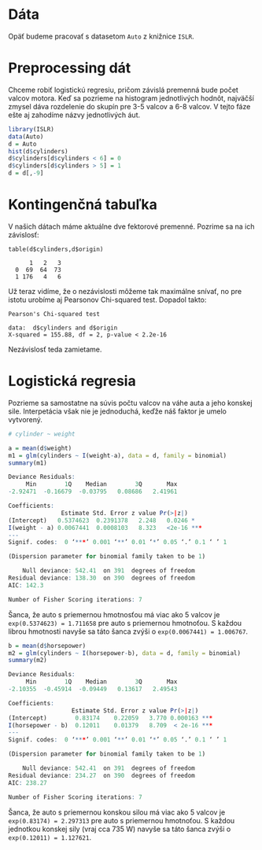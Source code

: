 # Dáta

Opäť budeme pracovať s datasetom `Auto` z knižnice `ISLR`.

# Preprocessing dát

Chceme robiť logistickú regresiu, pričom závislá premenná bude počet valcov motora. Keď sa pozrieme na histogram jednotlivých hodnôt, najväčší zmysel dáva rozdelenie do skupín pre 3-5 valcov a 6-8 valcov. V tejto fáze ešte aj zahodíme názvy jednotlivých áut.

```R
library(ISLR)
data(Auto)
d = Auto
hist(d$cylinders)
d$cylinders[d$cylinders < 6] = 0
d$cylinders[d$cylinders > 5] = 1
d = d[,-9]
```

# Kontingenčná tabuľka

V našich dátach máme aktuálne dve fektorové premenné. Pozrime sa na ich závislosť:

```
table(d$cylinders,d$origin)
   
      1   2   3
  0  69  64  73
  1 176   4   6
```

Už teraz vidíme, že o nezávislosti môžeme tak maximálne snívať, no pre istotu urobíme aj Pearsonov Chi-squared test. Dopadol takto:

```
Pearson's Chi-squared test

data:  d$cylinders and d$origin
X-squared = 155.88, df = 2, p-value < 2.2e-16
```

Nezávislosť teda zamietame.

# Logistická regresia

Pozrieme sa samostatne na súvis počtu valcov na váhe auta a jeho konskej sile. Interpetácia však nie je jednoduchá, keďže náš faktor je umelo vytvorený.

```R
# cylinder ~ weight

a = mean(d$weight)
m1 = glm(cylinders ~ I(weight-a), data = d, family = binomial)
summary(m1)

Deviance Residuals: 
     Min        1Q    Median        3Q       Max  
-2.92471  -0.16679  -0.03795   0.08686   2.41961  

Coefficients:
               Estimate Std. Error z value Pr(>|z|)    
(Intercept)   0.5374623  0.2391378   2.248   0.0246 *  
I(weight - a) 0.0067441  0.0008103   8.323   <2e-16 ***
---
Signif. codes:  0 ‘***’ 0.001 ‘**’ 0.01 ‘*’ 0.05 ‘.’ 0.1 ‘ ’ 1

(Dispersion parameter for binomial family taken to be 1)

    Null deviance: 542.41  on 391  degrees of freedom
Residual deviance: 138.30  on 390  degrees of freedom
AIC: 142.3

Number of Fisher Scoring iterations: 7
```

Šanca, že auto s priemernou hmotnosťou má viac ako 5 valcov je `exp(0.5374623) = 1.711658` pre auto s priemernou hmotnoťou. S každou librou hmotnosti navyše sa táto šanca zvýši o `exp(0.0067441) = 1.006767`.

```R
b = mean(d$horsepower)
m2 = glm(cylinders ~ I(horsepower-b), data = d, family = binomial)
summary(m2)

Deviance Residuals: 
     Min        1Q    Median        3Q       Max  
-2.10355  -0.45914  -0.09449   0.13617   2.49543  

Coefficients:
                  Estimate Std. Error z value Pr(>|z|)    
(Intercept)        0.83174    0.22059   3.770 0.000163 ***
I(horsepower - b)  0.12011    0.01379   8.709  < 2e-16 ***
---
Signif. codes:  0 ‘***’ 0.001 ‘**’ 0.01 ‘*’ 0.05 ‘.’ 0.1 ‘ ’ 1

(Dispersion parameter for binomial family taken to be 1)

    Null deviance: 542.41  on 391  degrees of freedom
Residual deviance: 234.27  on 390  degrees of freedom
AIC: 238.27

Number of Fisher Scoring iterations: 7
```

Šanca, že auto s priemernou konskou silou má viac ako 5 valcov je `exp(0.83174) = 2.297313` pre auto s priemernou hmotnoťou. S každou jednotkou konskej sily (vraj cca 735 W) navyše sa táto šanca zvýši o `exp(0.12011) = 1.127621`.
